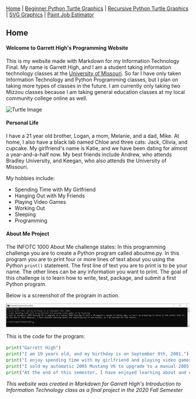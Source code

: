 [Home](SVG_Graphics.md) | [Beginner Python Turtle Graphics](https://google.com) | [Recursive Python Turtle Graphics](https://google.com) | [SVG Graphics](https://google.com) | [Paint Job Estimator](https://google.com)

## Home

#### Welcome to Garrett High's Programming Website

This is my website made with Markdown for my Information Technology Final. My name is Garrett High, and I am a student taking information technology classes at the [University of Missouri](https://engineering.missouri.edu/academics/it/). So far I have only taken Information Technology and Python Programming classes, but I plan on taking more types of classes in the future. I am currently only taking two Mizzou classes because I am taking general education classes at my local community college online as well.



![Turtle Image](https://pbs.twimg.com/profile_images/751125231347965953/TZdCDFw-_400x400.jpg)



#### Personal Life

I have a 21 year old brother, Logan, a mom, Melanie, and a dad, Mike. At home, I also have a black lab named Chloe and three cats: Jack, Olivia, and cupcake. My girlfriend's name is Katie, and we have been dating for almost a year-and-a-half now. My best friends include Andrew, who attends Bradley University, and Keegan, who also attends the University of Missouri.



My hobbies include:

- Spending Time with My Girlfriend
- Hanging Out with My Friends
- Playing Video Games
- Working Out
- Sleeping
- Programming



#### About Me Project

The INFOTC 1000 About Me challenge states: In this programming challenge you are to create a Python program called aboutme.py. In this program you are to print four or more lines of text about you using the Python `print()` statement. The first line of text you are to print is to be your name. The other lines can be any information you want to print. The goal of this challenge is to learn how to write, test, package, and submit a first Python program.



Below is a screenshot of the program in action.

![Image of Screenshot](Pictures/aboutme.jpg)



This is the code for the program:


```python
print("Garrett High")
print("I am 19 years old, and my birthday is on September 9th, 2001.")
print("I enjoy spending time with my girlfriend and playing video games in my freetime.")
print("I sold my automatic 2005 Mustang V6 to upgrade to a manual 2005 Mustang GT with a V8 engine a couple of months ago, so now I am preparing to drive in the winter with it.")
print("At the end of this semester, I have enjoyed learning about and exploring how to use Python, so I am excited for the future.")
```



*This website was created in Markdown for Garrett High's Introduction to Information Technology class as a final project in the 2020 Fall Semester*

